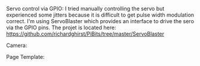 

Servo control via GPIO: I tried manually controlling the servo but experienced some jitters because it is difficult to get pulse width modulation correct. I'm using ServoBlaster which provides an interface to drive the sero via the GPIO pins. The projet is located here: https://github.com/richardghirst/PiBits/tree/master/ServoBlaster

Camera:

Page Template:


